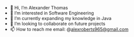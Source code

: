 - 👋 Hi, I’m Alexander Thomas
- 👀 I’m interested in Software Engineering
- 🌱 I’m currently expanding my knowledge in Java
- 💞️ I’m looking to collaborate on future projects
- 📫 How to reach me email: @alexroberts965@gmail.com

<!---
alextcodes/alextcodes is a ✨ special ✨ repository because its `README.md` (this file) appears on your GitHub profile.
You can click the Preview link to take a look at your changes.
--->
